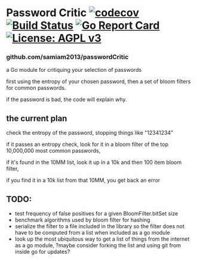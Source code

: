 # Password Critic [![codecov](https://codecov.io/gh/samiam2013/passwordCritic/branch/main/graph/badge.svg?token=GDEPYIjlBw)](https://codecov.io/gh/samiam2013/passwordCritic) [![Build Status](https://app.travis-ci.com/samiam2013/passwordCritic.svg?branch=main)](https://app.travis-ci.com/samiam2013/passwordCritic) [![Go Report Card](https://goreportcard.com/badge/github.com/samiam2013/passwordcritic)](https://goreportcard.com/report/github.com/samiam2013/passwordcritic) [![License: AGPL v3](https://img.shields.io/badge/License-AGPL_v3-blue.svg)](https://www.gnu.org/licenses/agpl-3.0)


###  github.com/samiam2013/passwordCritic
a Go module for critiquing your selection of passwords

first using the entropy of your chosen password, then a set of bloom filters for common passwords. 

if the password is bad, the code will explain why.

## the current plan

check the entropy of the password, stopping things like "12341234"

if it passes an entropy check, look for it in a bloom filter of the top 10,000,000 most common passwords, 

if it's found in the 10MM list, look it up in a 10k and then 100 item bloom filter, 

if you find it in a 10k list from that 10MM, you get back an error

## TODO:
 * test frequency of false positives for a given BloomFilter.bitSet size
 * benchmark algorithms used by bloom filter for hashing 
 * serialize the filter to a file included in the library so the filter does not have to be computed from a list when included as a go module
 * look up the most ubiquitous way to get a list of things from the internet as a go module, ?maybe consider forking the list and using git from inside go for updates?
